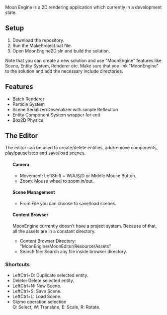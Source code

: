 Moon Engine is a 2D rendering application which currently in a development state.
</br>

<h2><b>Setup</b></h2>
<ol>
  <li>Download the repository.</li>
  <li>Run the MakeProject.bat file.</li>
  <li>Open MoonEngine2D.sln and build the solution.</li>
</ol>

Note that you can create a new solution and use "MoonEngine" features like Scene, Entity System, Renderer etc. Make sure that you link "MoonEngine" to the solution and add the necessary include directories.

<h2><b>Features</b></h2>
<ul>
   <li>Batch Renderer</li>
   <li>Particle System</li>
   <li>Scene Serializer/Deserializer with simple Reflection</li>
   <li>Entity Component System wrapper for entt</li>
   <li>Box2D Physics</li>
</ul>

<h2><b>The Editor</b></h2>
The editor can be used to create/delete entities, add/remove components, play/pause/stop and save/load scenes.
<ul>
   <h4><b>Camera</b></h4>
      <ul>
         <li>
            Movement: LeftShift + W/A/S/D or Middle Mouse Button.
         </li>
         <li>
            Zoom: Mouse wheel to zoom in/out.
         </li> 
      </ul>
   <h4><b>Scene Management</b></h4> 
      <ul> 
         <li>
            From File you can choose to save/load scenes.
         </li>
      </ul>
   <h4><b>Content Browser</b></h4> 
   MoonEngine currently doesn't have a project system. Because of that, all the assets are in a constant directory.
      <ul> 
         <li>
            Content Browser Directory: "MoonEngine/MoonEditor/Resource/Assets"
         </li>
         <li>
           Search file: Search any file inside browser directory.
         </li>
      </ul>
</ul>

<h3><b>Shortcuts</b></h3>
<ul>
  <li>LeftCtrl+D: Duplicate selected entity.</li>
  <li>Delete: Delete selected entity.</li>
  <li>LeftCtrl+N: New Scene.</li>
  <li>LeftCtrl+S: Save Scene.</li>
  <li>LeftCtrl+L: Load Scene.</li>
  <li>
  Gizmo operation selection
  </br> Q: Select, W: Translate, E: Scale, R: Rotate.
  </li>
</ul>
